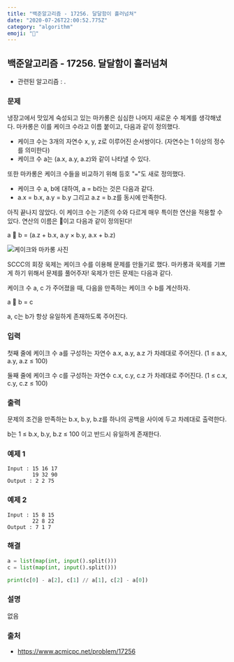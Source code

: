 ```yaml
---
title: "백준알고리즘 - 17256. 달달함이 흘러넘쳐"
date: "2020-07-26T22:00:52.775Z"
category: "algorithm"
emoji: "🍰"
---
```


## 백준알고리즘 - 17256. 달달함이 흘러넘쳐

- 관련된 알고리즘 : .

### 문제

냉장고에서 맛있게 숙성되고 있는 마카롱은 심심한 나머지 새로운 수 체계를 생각해냈다. 마카롱은 이를 케이크 수라고 이름 붙이고, 다음과 같이 정의했다.

- 케이크 수는 3개의 자연수 x, y, z로 이루어진 순서쌍이다. (자연수는 1 이상의 정수를 의미한다)
- 케이크 수 a는 (a.x, a.y, a.z)와 같이 나타낼 수 있다.

또한 마카롱은 케이크 수들을 비교하기 위해 등호 "`=`"도 새로 정의했다.

- 케이크 수 a, b에 대하여, a = b라는 것은 다음과 같다.
- a.x = b.x, a.y = b.y 그리고 a.z = b.z를 동시에 만족한다.

아직 끝나지 않았다. 이 케이크 수는 기존의 수와 다르게 매우 특이한 연산을 적용할 수 있다. 연산의 이름은 🍰이고 다음과 같이 정의된다!

a 🍰 b = (a.z + b.x, a.y × b.y, a.x + b.z)

![케이크와 마카롱 사진](https://upload.acmicpc.net/241defcd-0b6c-461f-b354-a2435f3ba56c/-/crop/1549x1071/0,0/-/preview/)

SCCC의 회장 욱제는 케이크 수를 이용해 문제를 만들기로 했다. 마카롱과 욱제를 기쁘게 하기 위해서 문제를 풀어주자! 욱제가 만든 문제는 다음과 같다.

케이크 수 a, c 가 주어졌을 때, 다음을 만족하는 케이크 수 b를 계산하자.

a 🍰 b = c

a, c는 b가 항상 유일하게 존재하도록 주어진다.

### 입력

첫째 줄에 케이크 수 a를 구성하는 자연수 a.x, a.y, a.z 가 차례대로 주어진다. (1 ≤ a.x, a.y, a.z ≤ 100)

둘째 줄에 케이크 수 c를 구성하는 자연수 c.x, c.y, c.z 가 차례대로 주어진다. (1 ≤ c.x, c.y, c.z ≤ 100)

### 출력

문제의 조건을 만족하는 b.x, b.y, b.z를 하나의 공백을 사이에 두고 차례대로 출력한다.

b는 1 ≤ b.x, b.y, b.z ≤ 100 이고 반드시 유일하게 존재한다.

### 예제 1

```
Input : 15 16 17
        19 32 90
Output : 2 2 75
```

### 예제 2

```
Input : 15 8 15
        22 8 22
Output : 7 1 7
```

### 해결

```python
a = list(map(int, input().split()))
c = list(map(int, input().split()))

print(c[0] - a[2], c[1] // a[1], c[2] - a[0])
```

### 설명

없음

### 출처

- https://www.acmicpc.net/problem/17256
